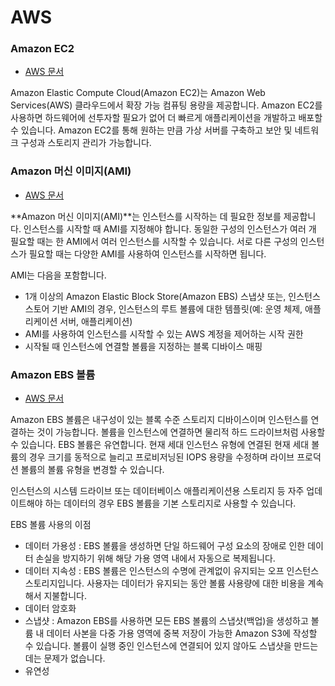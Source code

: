# AWS

### Amazon EC2

- [AWS 문서](https://docs.aws.amazon.com/ko_kr/AWSEC2/latest/UserGuide/concepts.html)

Amazon Elastic Compute Cloud(Amazon EC2)는 Amazon Web Services(AWS) 클라우드에서 확장 가능 컴퓨팅 용량을 제공합니다. Amazon EC2를 사용하면 하드웨어에 선투자할 필요가 없어 더 빠르게 애플리케이션을 개발하고 배포할 수 있습니다. Amazon EC2를 통해 원하는 만큼 가상 서버를 구축하고 보안 및 네트워크 구성과 스토리지 관리가 가능합니다.

### Amazon 머신 이미지(AMI)

- [AWS 문서](https://docs.aws.amazon.com/ko_kr/AWSEC2/latest/UserGuide/AMIs.html)

**Amazon 머신 이미지(AMI)**는 인스턴스를 시작하는 데 필요한 정보를 제공합니다. 인스턴스를 시작할 때 AMI를 지정해야 합니다. 동일한 구성의 인스턴스가 여러 개 필요할 때는 한 AMI에서 여러 인스턴스를 시작할 수 있습니다. 서로 다른 구성의 인스턴스가 필요할 때는 다양한 AMI를 사용하여 인스턴스를 시작하면 됩니다.

AMI는 다음을 포함합니다.

- 1개 이상의 Amazon Elastic Block Store(Amazon EBS) 스냅샷 또는, 인스턴스 스토어 기반 AMI의 경우, 인스턴스의 루트 볼륨에 대한 템플릿(예: 운영 체제, 애플리케이션 서버, 애플리케이션)
- AMI를 사용하여 인스턴스를 시작할 수 있는 AWS 계정을 제어하는 시작 권한
- 시작될 때 인스턴스에 연결할 볼륨을 지정하는 블록 디바이스 매핑

### Amazon EBS 볼륨

- [AWS 문서](https://docs.aws.amazon.com/ko_kr/AWSEC2/latest/UserGuide/ebs-volumes.html)

Amazon EBS 볼륨은 내구성이 있는 블록 수준 스토리지 디바이스이며 인스턴스를 연결하는 것이 가능합니다. 볼륨을 인스턴스에 연결하면 물리적 하드 드라이브처럼 사용할 수 있습니다. EBS 볼륨은 유연합니다. 현재 세대 인스턴스 유형에 연결된 현재 세대 볼륨의 경우 크기를 동적으로 늘리고 프로비저닝된 IOPS 용량을 수정하며 라이브 프로덕션 볼륨의 볼륨 유형을 변경할 수 있습니다.

인스턴스의 시스템 드라이브 또는 데이터베이스 애플리케이션용 스토리지 등 자주 업데이트해야 하는 데이터의 경우 EBS 볼륨을 기본 스토리지로 사용할 수 있습니다.

EBS 볼륨 사용의 이점

- 데이터 가용성 : EBS 볼륨을 생성하면 단일 하드웨어 구성 요소의 장애로 인한 데이터 손실을 방지하기 위해 해당 가용 영역 내에서 자동으로 복제됩니다.
- 데이터 지속성 : EBS 볼륨은 인스턴스의 수명에 관계없이 유지되는 오프 인스턴스 스토리지입니다. 사용자는 데이터가 유지되는 동안 볼륨 사용량에 대한 비용을 계속해서 지불합니다.
- 데이터 암호화
- 스냅샷 : Amazon EBS를 사용하면 모든 EBS 볼륨의 스냅샷(백업)을 생성하고 볼륨 내 데이터 사본을 다중 가용 영역에 중복 저장이 가능한 Amazon S3에 작성할 수 있습니다. 볼륨이 실행 중인 인스턴스에 연결되어 있지 않아도 스냅샷을 만드는 데는 문제가 없습니다.
- 유연성
